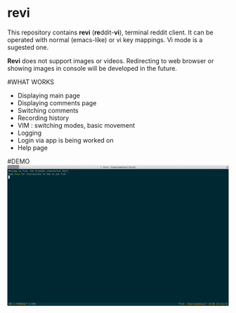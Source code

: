 # revi

This repository contains  **revi** (**re**ddit-**vi**), terminal reddit client.
It can be operated with normal (emacs-like) or vi key mappings. Vi mode is a sugested one.

**Revi** does not support images or videos. Redirecting to web browser or showing images in console will be developed in the future.

#WHAT WORKS
* Displaying main page
* Displaying comments page
* Switching comments
* Recording history
* VIM : switching modes, basic movement
* Logging
* Login via app is being worked on
* Help page

#DEMO
![Alt text](/example.gif?raw=true "Example")

